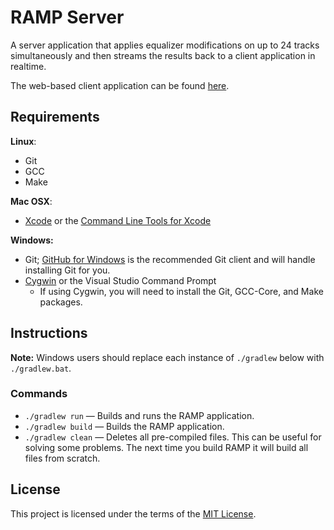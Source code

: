 # RAMP Server

A server application that applies equalizer modifications on up to 24 tracks simultaneously and then streams the results back to a client application in realtime.

The web-based client application can be found [here](https://github.com/mattprice/RAMP-Webapp).

## Requirements

**Linux**:

* Git
* GCC
* Make

**Mac OSX**:

* [Xcode](http://itunes.apple.com/us/app/xcode/id497799835) or the [Command Line Tools for Xcode](https://developer.apple.com/downloads)

**Windows:**

* Git; [GitHub for Windows](http://windows.github.com) is the recommended Git client and will handle installing Git for you.
* [Cygwin](http://www.cygwin.com) or the Visual Studio Command Prompt
	* If using Cygwin, you will need to install the Git, GCC-Core, and Make packages.

## Instructions

**Note:** Windows users should replace each instance of `./gradlew` below with `./gradlew.bat`.

### Commands

* `./gradlew run` — Builds and runs the RAMP application.
* `./gradlew build` — Builds the RAMP application.
* `./gradlew clean` — Deletes all pre-compiled files. This can be useful for solving some problems. The next time you build RAMP it will build all files from scratch.

## License

This project is licensed under the terms of the [MIT License](/LICENSE).